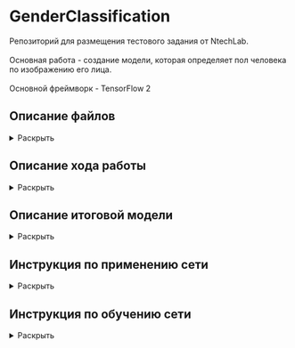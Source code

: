 # GenderClassification

Репозиторий для размещения тестового задания от NtechLab.<br/>    
Основная работа - создание модели, которая определяет пол человека по изображению его лица.<br/>  
Основной фреймворк - TensorFlow 2 

## Описание файлов
<details>
  <summary>Раскрыть</summary><br/>
  
  1. MaxSubArray.py - содержит функцию findMaxSubArray(A) к первому заданию.
  2. GenderClassification_#.ipynb - Jupyter notebooks с шагами по обучению сети
  3. process.py - cкрипт для использования нейросети (смотри инструкцию ниже)
  4. model - папка с tf.model, которую использует скрипт process.py для загрузки модели
  5. train.py - скрипт для обучения нейросети. Создает папку model. (смотри инструкцию ниже). 
  6. Gender_clf_utils.py - дополнительные функции, используются в Jupyter notebooks
  7. test_images - 5 изображений из тренировочных данных.
  8. requirements.txt - используемые библиотеки
</details>

## Описание хода работы
<details>
  <summary>Раскрыть</summary><br/>  
  Создание классификатора изображений является одной из стандартных задачач машинного обучения.
  Для этих целей лучше всего подходят сверточные нейронные сети (CNN), способные обнаруживать детали на изображениях
  вне зависимости от их расположения.<br/>
  Для создания моделей я использовал TensorFlow 2, так как имел опыт работы с этим фреймворком
  
  Моей целью была попытка достичь точности в 99%.<br/>
  Результат: 98% точности на валидационном сете. <br/>
  Также были обнаружены аномалии в данных, которые препятствуют достижению более высоких результатов. 
  Конечно, подобные аномалии могут встречаться и в реальном мире. Но в этом случае определение пола по лицу, 
  не представляется возможным.
  <br/>
  
  Я проводил эксперименты и записывал свои действия в Jupyter notebook. Для вычислений использовалась локальная видеокарта Nvidia 1050ti.
  
  Описание основных шагов:
  
  * Создал план действий в Notion для контроля прогресса. Укрепил теорию по обработке изображений, CNN, классификации.
  
  * Далее была подготовка и просмотр данных.
  Так как количество изображений велико, я решил не применять дополнительной обработки.
  Изначально планировалась работа в GoogleColab, но загрузка данных часто давал ошибки. Для упрощения чтения разместил файлы в подпапки. 
  Но скорость загрузки изображений периодически сильно падала.
  
  * Сформировал датасет с помощью tf.data. Изображения были приведены к единому размеру. Масштаб решил не сохранять, так как 
  после изменения размера, значительных искажений я не заметил. <br/>
  Возможно, стоило проверить размеры всех изображений для выявления аномалий, но так как их загрузка занимает довольно 
  много времени, решил пропустить этот шаг. <br/>
  Размер изображений выбран 96х96 для совместимости с обученными моделями tf.hub
  
  * Для получения базовой метрики я применил простую последовательную CNN модель с 4 сверточными и 3 полностью соединенными слоями.
  Во всех моделях используется последний слой с одним нейроном и sigmoid активацией для получения вероятностей принадлежности к классу.
  Loss функция - BinaryCrossentropy. Метрика - accuracy. <br/>
  Модель довольно быстро начала переобучаться и недостаточно хорошо обрабатывала валидационный сет.
  
  ![](desc_images/base_model_acc.png)
  
  
  
  * Затем я воспользовался обученной моделью MobileNet V2 для извлечения атрибутов изображения <br/>
  Я выбрал MobileNet V2 архитектуру из-за её эффективности. Я взял самую неглубокую версию с самым малым размером 
  изображения (96х96). Низкая глубина модели обусловлена невысокой сложностью задачи: небольшое количество классов и то, что объект 
  размещен почти на всей картинке. А малый размер изображений выбран потому, что средний размер исходных данных также невелик (множество изображений даже меньше 96х96). 
  
  * К модели были добавлены два слоя - дропаут, для случайного выключения нейронов, что способствует генерализации модели. 
  И последний с одним нейроном и sigmoid активацией. Чтобы не навредить весам загруженной модели, сначала я тренировал только последний слой.
  Затем значительно снизив начальную скорость обучения, разморозил веса всей модели. Я воспользовался <br/> 1cycle расписанием обучения, 
  чтобы сперва "разогреть" модель и не допустить разрушения модели из-за высоких градиентов.
  
  ![](desc_images/transfer_model_acc.png)
  
  Модель достигла 100% на тренировочном сете, но на валидационном показывала лишь 0.97.
  Чтобы побороть подобный оверфит, стандартным решением будет увеличить количество данных. Этого можно достичь путем 
  аугментации изображений. Перед тем как приступить к этому, я провел небольшой анализ ошибок
  
  * В ходе анализа ошибок я не обнаружил склонности модели к ошибкам в одном или другом классе. Также модель делала подавляющее большинство прогнозов
  с высокой уверенностью. Посмотрев на выборку неверно классифицированных изображений, я сам затруднился определить некоторых из них. 
  Над изображениями подписан предсказанный класс
 
  ![](desc_images/transfer_err.png)
  
  
  
  * Далее (ноутбук 2), чтобы справится с оверфитом, я добавил аугментацию тренировочного сета.
  Использовав функцию tf.keras.preprocessing.image.ImageDataGenerator, я получал случайно измененные изображения каждую эпоху. 
  Список изменений: Поворот, изменение высоты/ширины, горизонтальное отражение, зум. Фон заполнялся черным цветом.
  
  ![](desc_images/augmented_1.png)
  
  
  * Чтобы справится с усложненным датасетом я увеличил модель, выбрав ту же MobileNet V2, но уже 100% глубины.
  Обучение длилось 15 эпох только для последнего слоя. После разморозки всех весов, я вновь начал с очень малой скорости обучения, постепенно наращивая её.
  После 40 эпох, модель достигла 98.6% точности на тренировочном сете и 98% на валидационном. 
  <br/>
  ДОПИСАТЬ!!!
  IMG
  <br/>
  * Вновь ознакомившись с ошибками, я решил удостоверится, точно ли они относятся к правильному классу и находятся ли в верной папке.
  Как оказалось в потоке данных ошибок не было, но возможно, что при разметке данных всё же были допущены ошибки. Я полагаю, что эти недочеты в
  данных не позволили модели достигнуть желаемых 99%. <br/>
  На данной картинке изображены только мужчины.
  
  ![](desc_images/Men.png)
  
  * Последним шагом, был эксперимент с аугментацией валидационного сета. Я применил несколько последовательных модификаций к каждому изображению
  (обрезка, растягивание) и делал прогноз на каждом из них. Затем я попробовал либо усреднить прогноз, либо провести голосование. Оба метода не привели
  к увеличению точности.
  
</details>  
  
## Описание итоговой модели
<details>
  <summary>Раскрыть</summary><br/>  
  В основе лежит модель MobileNetV2 обученная на Imagenet2012 датасете.<br/>
  Данная версия имеет параметр глубины - 1 и входной размер изображений - 96х96
  Основная идея MobileNet архитектуры заменить ресурсозатратные сверточные слои на более дешевые, хоть и увеличивая их количество.
  Мы можем заметить, что по мере прохождения данных через сеть, количество каналов остается небольшим. <br/>
  
  ![](desc_images/LowDimensionality.png)

  Первый слой модели это обычный сверточный слой, затем следуют BottleneckResidualBlocks. В конце идут два сверточных слоя с AvgPooling между ними.
  В этих блоках первый слой увеличивает количество каналов, следующий слой проводит вычисления вдоль измерения каналов 
  и далее последний слой уменьшает их количество, проецируя данные обратно в исходное измерение. Важно заметить, что каждый блок также имеет 
  пропускное соединение, то есть на выходе из блока мы получаем и обработанные и исходные данные.
  
  ![](desc_images/Mobile_Residual_shapes.png)
  
  Полный вид модели. Размеры указаны для исходных изображений 224х224
  
  ![](desc_images/224_architechure.png)
  
  Затем, использовав MobileNetV2, для извлечения атрибутов из изображения, я добавил дропаут слой с 20%, который случайно отключает 20% нейронов во время обучения,
  что вынуждает большее количество нейронов извлекать полезные атрибуты. Завершает модель полностью соединенный слой с одним нейроном и сигмоид активацией. Он возвращает
  одно число для каждого изображения, которое отражает вероятность принадлежности к одному или другому классу.
  
  Функция потерь - binary crossentropy. Основная метрика - accuracy.
  
  Тренировка модели проходит в два этапа. Сначала тренируется только верхний слой в течении 10 эпох. Используемый оптимизатор - SGD с моментумом.
  Затем веса загруженной части модели размораживаются и тренируется вся модель. На этом этапе используется оптимизатор Adam. Начальная скорость обучения
  значительно снижена, чтобы не навредить точно настроенным весам модели и возрастает в течении 10 эпох, далее остается константой. Тренировка всей модели должна
  длится хотя бы 20 эпох.
  
  Тренировочные данные перед обработкой аугментируются случайным образом (повороты, растяжения, обрезания). 
  Точность модели приближается к 99%.
  
</details>

## Инструкция по применению сети
<details>
  <summary>Раскрыть</summary><br/> 
  
  1) Убедитесь, что у вас установлен python с tensorflow версии 2 и выше
  2) Скопируйте файл process.py вместе с папкой model в одну директорию. Можете разместить изображения в эту же папку.

  ![](desc_images/folder_files.png)

  3) Запустите командную строку и перейдите в директорию с файлами. 

  ![](desc_images/changefolder.jpg)

  4) Запустите скрипт указав путь к папке с изображениями.

  ![](desc_images/process_exec.png)

  5) После выполнения, в папке где находится скрипт, появится новый файл process_results.json. В нем будут размещены результаты
  в виде { ‘img_1.jpg’: ‘male’, ‘img_2.jpg’: ‘female’, ...}
  </details>
  
## Инструкция по обучению сети
<details>
  <summary>Раскрыть</summary><br/>  
  1) Убедитесь, что у вас установлен tensorflow gpu и tf.hub
  2) Разместите файл train.py в отдельной папке. Также подготовьте папку с изображениями. В одной подпапке должен находится один класс, во второй другой.
  
  ![](desc_images/data_folder.png)
  
  3) Запустите командную строку и перейдите в директорию с файлом. 
  
  ```
  - > cd f:\my_folder
  ```
  
  4) Запустите скрипт. Если изображения находят в другой папке укажите путь.
   ```
  - > python train.py f:\my_image_data
  ```
  5) После 40 эпох обучения, модель будет сохранена в папку model, и может быть использована посредством скрипта process.py.
  Также будет сохранен history файл, содержащий словарь с loss и accuracy по каждой эпохе. (h = np.load(history.npy, allow_pickle=True)
  
</details>

